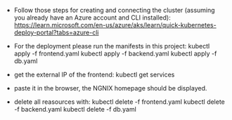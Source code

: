 - Follow those steps for creating and connecting the cluster (assuming you already have an Azure account and CLI installed):
https://learn.microsoft.com/en-us/azure/aks/learn/quick-kubernetes-deploy-portal?tabs=azure-cli

- For the deployment please run the manifests in this project:
kubectl apply -f frontend.yaml
kubectl apply -f backend.yaml
kubectl apply -f db.yaml

- get the external IP of the frontend:
kubectl get services
- paste it in the browser, the NGNIX homepage should be displayed.

- delete all reasources with:
kubectl delete -f frontend.yaml
kubectl delete -f backend.yaml
kubectl delete -f db.yaml
